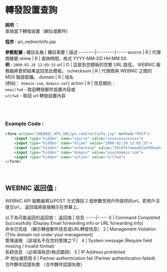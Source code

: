 # 轉發設置查詢

**說明 ：** <br>
查詢當下轉發設置（網址或郵件)

**程序 :** pn_redirectinfo.jsp

**參數配置 :**
欄目名稱 | 欄目需要 | 描述
--------|:--------:|-----
source | R | 代理商賬號
otime | R | 查詢時間，格式 YYYY-MM-DD HH:MM:SS <br> **例 :** `2000-02-20 12:03:33`
url | O | 這是到您模板的完整 URL 路徑。 WEBNIC 服務器將會把結果返回至此模板。
ochecksum | R | 代理商與 WEBNIC 之間的 MD5 驗證密鑰。
domain | R | 域名 <br> (例如： `domain.com`, `domain.net`)
action | R | 信息類別：<br> `emailfwd` - 取迴轉發郵件設置內容或 <br> `urlfwd` - 取回 url 轉發設置內容

<br><br>

### Example Code :

```HTML
<form action="{WEBNIC_API_URL}pn_redirectinfo.jsp" method="POST"> 
    <input type="hidden" name="source" value="xxxxxxxxxxxxxx"> 
    <input type="hidden" name="otime" value="2000-02-20 12:03:33"> 
    <input type="hidden" name="ochecksum" value="35sdfklmwew02sdf06ads1asd3"> 
    <input type="hidden" name="domain" value="yourdomain.com">
    <input type="hidden" name="action" value="urlfwd">
</form>
```

<br>

WEBNIC 返回值 :
-----
WEBNIC API 服務器將以POST 方式傳回 2 個參數至用戶所提供的url。若用戶沒提交url， 返回值將直接顯示在熒幕上。

以下為可能返回的返回值：
返回值 | 信息
:----:|-----
0 | Command Completed Successfully (Display Email forwarding info or URL forwarding info) <br> 命令已完成 （顯示轉發郵件信息或URL轉發信息）
2 | Management Violation (This domain not under your management) <br> 管理違規 （該域名不在您的管理之下）
4 | System message (Require field missing / Invalid format) <br> 系統信息 （必填項為空/格式錯誤）
5 | IP Address prohibited <br> IP 地址被禁用
6 | Partner authentication fail (Partner authentication failed) <br> 合作夥伴認證失敗 （合作夥伴認證失敗）
